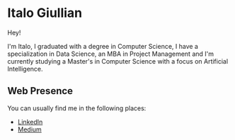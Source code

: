 # Italo Giullian

Hey!

I'm Italo, I graduated with a degree in Computer Science, I have a specialization in Data Science, an MBA in Project Management and I'm currently studying a Master's in Computer Science with a focus on Artificial Intelligence.

## Web Presence

You can usually find me in the following places:

- [LinkedIn](https://www.linkedin.com/in/italogiullian)
- [Medium](https://italoalbuq.medium.com/)
